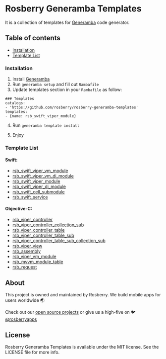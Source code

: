 
# Rosberry Generamba Templates
It is a collection of templates for [Generamba](https://github.com/rambler-digital-solutions/Generamba) code generator.

## Table of contents

- [Installation](#installation)
- [Template List](#template-list)

### Installation
1. Install [Generamba](https://github.com/rambler-digital-solutions/Generamba#installation)
2. Run `generamba setup` and fill out `Rambafile`
3. Update templates section in your `Rambafile` as follow:

```
### Templates
catalogs:
- 'https://github.com/rosberry/rosberry-generamba-templates'
templates:
- {name: rsb_swift_viper_module}
```

4. Run `generamba template install`

5. Enjoy

### Template List

#### Swift:
- [rsb_swift_viper_vm_module](https://github.com/rosberry/Rosberry-Generamba-Templates/blob/master/rsb_swift_viper_vm_module/rsb_swift_viper_vm_module.rambaspec)
- [rsb_swift_viper_vm_di_module](https://github.com/rosberry/Rosberry-Generamba-Templates/blob/master/rsb_swift_viper_vm_di_module/rsb_swift_viper_vm_di_module.rambaspec)
- [rsb_swift_viper_module](https://github.com/rosberry/Rosberry-Generamba-Templates/blob/master/rsb_swift_viper_module/rsb_swift_viper_module.rambaspec)
- [rsb_swift_viper_di_module](https://github.com/rosberry/Rosberry-Generamba-Templates/blob/master/rsb_swift_viper_di_module/rsb_swift_viper_di_module.rambaspec)
- [rsb_swift_cell_submodule](https://github.com/rosberry/Rosberry-Generamba-Templates/blob/master/rsb_swift_cell_submodule/rsb_swift_cell_submodule.rambaspec)
- [rsb_swift_service](https://github.com/rosberry/Rosberry-Generamba-Templates/blob/master/rsb_swift_service/rsb_swift_service.rambaspec)

#### Objective-C:
- [rsb_viper_controller](https://github.com/rosberry/Rosberry-Generamba-Templates/blob/master/rsb_viper_controller/rsb_viper_controller.rambaspec)
- [rsb_viper_controller_collection_sub](https://github.com/rosberry/Rosberry-Generamba-Templates/blob/master/rsb_viper_controller_collection_sub/rsb_viper_controller_collection_sub.rambaspec)
- [rsb_viper_controller_table](https://github.com/rosberry/Rosberry-Generamba-Templates/blob/master/rsb_viper_controller_table/rsb_viper_controller_table.rambaspec)
- [rsb_viper_controller_table_sub](https://github.com/rosberry/Rosberry-Generamba-Templates/blob/master/rsb_viper_controller_table_sub/rsb_viper_controller_table_sub.rambaspec)
- [rsb_viper_controller_table_sub_collection_sub](https://github.com/rosberry/Rosberry-Generamba-Templates/blob/master/rsb_viper_controller_table_sub_collection_sub/rsb_viper_controller_table_sub_collection_sub.rambaspec)
- [rsb_viper_view](https://github.com/rosberry/Rosberry-Generamba-Templates/blob/master/rsb_viper_view/rsb_viper_view.rambaspec)
- [rsb_assembly](https://github.com/rosberry/Rosberry-Generamba-Templates/blob/master/rsb_assembly/rsb_assembly.rambaspec)
- [rsb_viper_vm_module](https://github.com/rosberry/Rosberry-Generamba-Templates/blob/master/rsb_viper_vm_module/rsb_viper_vm_module.rambaspec)
- [rsb_mvvm_module_table](https://github.com/rosberry/Rosberry-Generamba-Templates/blob/master/rsb_mvvm_module_table/rsb_mvvm_module_table.rambaspec)
- [rsb_request](https://github.com/rosberry/Rosberry-Generamba-Templates/blob/master/rsb_request/rsb_request.rambaspec)

## About

This project is owned and maintained by Rosberry. We build mobile apps for users worldwide 🌏

Check out our [open source projects](https://github.com/rosberry) or give us a high-five on 🐦 [@rosberryapps](http://twitter.com/RosberryApps)

## License

Rosberry Generamba Templates is available under the MIT license. See the LICENSE file for more info.
